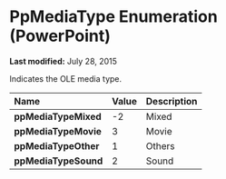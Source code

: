 
# PpMediaType Enumeration (PowerPoint)

 **Last modified:** July 28, 2015

Indicates the OLE media type.


|**Name**|**Value**|**Description**|
|:-----|:-----|:-----|
| **ppMediaTypeMixed**|-2|Mixed|
| **ppMediaTypeMovie**|3|Movie|
| **ppMediaTypeOther**|1|Others|
| **ppMediaTypeSound**|2|Sound|
